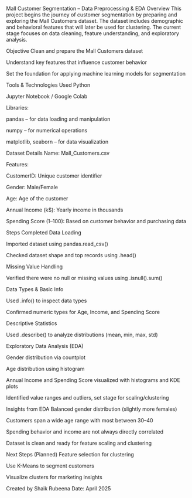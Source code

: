 Mall Customer Segmentation – Data Preprocessing & EDA
Overview
This project begins the journey of customer segmentation by preparing and exploring the Mall Customers dataset. The dataset includes demographic and behavioral features that will later be used for clustering. The current stage focuses on data cleaning, feature understanding, and exploratory analysis.

Objective
Clean and prepare the Mall Customers dataset

Understand key features that influence customer behavior

Set the foundation for applying machine learning models for segmentation

Tools & Technologies Used
Python

Jupyter Notebook / Google Colab

Libraries:

pandas – for data loading and manipulation

numpy – for numerical operations

matplotlib, seaborn – for data visualization

Dataset Details
Name: Mall_Customers.csv

Features:

CustomerID: Unique customer identifier

Gender: Male/Female

Age: Age of the customer

Annual Income (k$): Yearly income in thousands

Spending Score (1–100): Based on customer behavior and purchasing data

Steps Completed
Data Loading

Imported dataset using pandas.read_csv()

Checked dataset shape and top records using .head()

Missing Value Handling

Verified there were no null or missing values using .isnull().sum()

Data Types & Basic Info

Used .info() to inspect data types

Confirmed numeric types for Age, Income, and Spending Score

Descriptive Statistics

Used .describe() to analyze distributions (mean, min, max, std)

Exploratory Data Analysis (EDA)

Gender distribution via countplot

Age distribution using histogram

Annual Income and Spending Score visualized with histograms and KDE plots

Identified value ranges and outliers, set stage for scaling/clustering

Insights from EDA
Balanced gender distribution (slightly more females)

Customers span a wide age range with most between 30–40

Spending behavior and income are not always directly correlated

Dataset is clean and ready for feature scaling and clustering

Next Steps (Planned)
Feature selection for clustering

Use K-Means to segment customers

Visualize clusters for marketing insights

Created by
Shaik Rubeena 
Date: April 2025
